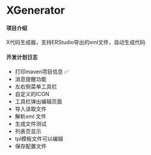 # XGenerator

#### 项目介绍

X代码生成器，支持ERStudio导出的xml文件，自动生成代码

#### 开发计划日志

- 打印maven项目信息 ✅
- 消息提醒功能
- 左右侧菜单工具栏
- 自定义的ICON
- 工具栏弹出编辑页面
- 导入读取文件
- 解析xml 文件
- 生成文件测试
- 列表页显示
- tpl模板文件可以编辑
- 保存配置文件

